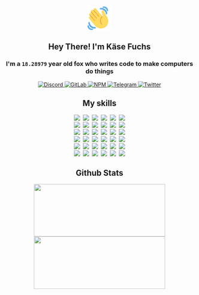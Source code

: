 <div><p align=center><img src=./resources/images/wave.gif width=64px height=64px></p><h2 align=center>Hey There! I'm Käse Fuchs</h2><h3 align=center>I'm a <code>18.28979</code> year old fox who writes code to make computers do things</h3><p align=center><a href=https://discord.com/users/507526681125322772><img alt=Discord src="https://img.shields.io/badge/Discord-5865F2?logo=discord&logoColor=white&style=flat-square#9376b348c395a2fac0e1cf47c69fa01c"> </a><a href=https://gitlab.com/kasefuchs><img alt=GitLab src="https://img.shields.io/badge/GitLab-330F63?logo=gitlab&logoColor=white&style=flat-square#9376b348c395a2fac0e1cf47c69fa01c"> </a><a href=https://npmjs.com/~kasefuchs><img alt=NPM src="https://img.shields.io/badge/NPM-CB3837?logo=npm&logoColor=white&style=flat-square#9376b348c395a2fac0e1cf47c69fa01c"> </a><a href=https://t.me/kasefuchs><img alt=Telegram src="https://img.shields.io/badge/Telegram-2CA5E0?logo=telegram&logoColor=white&style=flat-square#9376b348c395a2fac0e1cf47c69fa01c"> </a><a href=https://twitter.com/kasefuchs><img alt=Twitter src="https://img.shields.io/badge/Twitter-1DA1F2?logo=twitter&logoColor=white&style=flat-square#9376b348c395a2fac0e1cf47c69fa01c"></a></p><h2 align=center>My skills</h2><p align=center><a href=https://aws.amazon.com/ ><picture><source srcset="https://skillicons.dev/icons?i=aws&theme=dark#9376b348c395a2fac0e1cf47c69fa01c" media="(prefers-color-scheme: dark)"><source srcset="https://skillicons.dev/icons?i=aws&theme=light#9376b348c395a2fac0e1cf47c69fa01c" media="(prefers-color-scheme: light), (prefers-color-scheme: no-preference)"><img src="https://skillicons.dev/icons?i=aws&theme=light#9376b348c395a2fac0e1cf47c69fa01c"></picture></a>&nbsp;&nbsp;<a href=https://en.wikipedia.org/wiki/Bash_(Unix_shell)><picture><source srcset="https://skillicons.dev/icons?i=bash&theme=dark#9376b348c395a2fac0e1cf47c69fa01c" media="(prefers-color-scheme: dark)"><source srcset="https://skillicons.dev/icons?i=bash&theme=light#9376b348c395a2fac0e1cf47c69fa01c" media="(prefers-color-scheme: light), (prefers-color-scheme: no-preference)"><img src="https://skillicons.dev/icons?i=bash&theme=light#9376b348c395a2fac0e1cf47c69fa01c"></picture></a>&nbsp;&nbsp;<a href=https://discord.com/developers/docs><picture><source srcset="https://skillicons.dev/icons?i=bots&theme=dark#9376b348c395a2fac0e1cf47c69fa01c" media="(prefers-color-scheme: dark)"><source srcset="https://skillicons.dev/icons?i=bots&theme=light#9376b348c395a2fac0e1cf47c69fa01c" media="(prefers-color-scheme: light), (prefers-color-scheme: no-preference)"><img src="https://skillicons.dev/icons?i=bots&theme=light#9376b348c395a2fac0e1cf47c69fa01c"></picture></a>&nbsp;&nbsp;<a href=https://www.cloudflare.com/ ><picture><source srcset="https://skillicons.dev/icons?i=cloudflare&theme=dark#9376b348c395a2fac0e1cf47c69fa01c" media="(prefers-color-scheme: dark)"><source srcset="https://skillicons.dev/icons?i=cloudflare&theme=light#9376b348c395a2fac0e1cf47c69fa01c" media="(prefers-color-scheme: light), (prefers-color-scheme: no-preference)"><img src="https://skillicons.dev/icons?i=cloudflare&theme=light#9376b348c395a2fac0e1cf47c69fa01c"></picture></a>&nbsp;&nbsp;<a href=https://en.wikipedia.org/wiki/CSS><picture><source srcset="https://skillicons.dev/icons?i=css&theme=dark#9376b348c395a2fac0e1cf47c69fa01c" media="(prefers-color-scheme: dark)"><source srcset="https://skillicons.dev/icons?i=css&theme=light#9376b348c395a2fac0e1cf47c69fa01c" media="(prefers-color-scheme: light), (prefers-color-scheme: no-preference)"><img src="https://skillicons.dev/icons?i=css&theme=light#9376b348c395a2fac0e1cf47c69fa01c"></picture></a>&nbsp;&nbsp;<a href=https://www.docker.com/ ><picture><source srcset="https://skillicons.dev/icons?i=docker&theme=dark#9376b348c395a2fac0e1cf47c69fa01c" media="(prefers-color-scheme: dark)"><source srcset="https://skillicons.dev/icons?i=docker&theme=light#9376b348c395a2fac0e1cf47c69fa01c" media="(prefers-color-scheme: light), (prefers-color-scheme: no-preference)"><img src="https://skillicons.dev/icons?i=docker&theme=light#9376b348c395a2fac0e1cf47c69fa01c"></picture></a><br><a href=https://www.electronjs.org/ ><picture><source srcset="https://skillicons.dev/icons?i=electron&theme=dark#9376b348c395a2fac0e1cf47c69fa01c" media="(prefers-color-scheme: dark)"><source srcset="https://skillicons.dev/icons?i=electron&theme=light#9376b348c395a2fac0e1cf47c69fa01c" media="(prefers-color-scheme: light), (prefers-color-scheme: no-preference)"><img src="https://skillicons.dev/icons?i=electron&theme=light#9376b348c395a2fac0e1cf47c69fa01c"></picture></a>&nbsp;&nbsp;<a href=https://expressjs.com/ ><picture><source srcset="https://skillicons.dev/icons?i=express&theme=dark#9376b348c395a2fac0e1cf47c69fa01c" media="(prefers-color-scheme: dark)"><source srcset="https://skillicons.dev/icons?i=express&theme=light#9376b348c395a2fac0e1cf47c69fa01c" media="(prefers-color-scheme: light), (prefers-color-scheme: no-preference)"><img src="https://skillicons.dev/icons?i=express&theme=light#9376b348c395a2fac0e1cf47c69fa01c"></picture></a>&nbsp;&nbsp;<a href=https://www.figma.com/ ><picture><source srcset="https://skillicons.dev/icons?i=figma&theme=dark#9376b348c395a2fac0e1cf47c69fa01c" media="(prefers-color-scheme: dark)"><source srcset="https://skillicons.dev/icons?i=figma&theme=light#9376b348c395a2fac0e1cf47c69fa01c" media="(prefers-color-scheme: light), (prefers-color-scheme: no-preference)"><img src="https://skillicons.dev/icons?i=figma&theme=light#9376b348c395a2fac0e1cf47c69fa01c"></picture></a>&nbsp;&nbsp;<a href=https://firebase.google.com/ ><picture><source srcset="https://skillicons.dev/icons?i=firebase&theme=dark#9376b348c395a2fac0e1cf47c69fa01c" media="(prefers-color-scheme: dark)"><source srcset="https://skillicons.dev/icons?i=firebase&theme=light#9376b348c395a2fac0e1cf47c69fa01c" media="(prefers-color-scheme: light), (prefers-color-scheme: no-preference)"><img src="https://skillicons.dev/icons?i=firebase&theme=light#9376b348c395a2fac0e1cf47c69fa01c"></picture></a>&nbsp;&nbsp;<a href=https://flask.palletsprojects.com/ ><picture><source srcset="https://skillicons.dev/icons?i=flask&theme=dark#9376b348c395a2fac0e1cf47c69fa01c" media="(prefers-color-scheme: dark)"><source srcset="https://skillicons.dev/icons?i=flask&theme=light#9376b348c395a2fac0e1cf47c69fa01c" media="(prefers-color-scheme: light), (prefers-color-scheme: no-preference)"><img src="https://skillicons.dev/icons?i=flask&theme=light#9376b348c395a2fac0e1cf47c69fa01c"></picture></a>&nbsp;&nbsp;<a href=https://cloud.google.com/ ><picture><source srcset="https://skillicons.dev/icons?i=gcp&theme=dark#9376b348c395a2fac0e1cf47c69fa01c" media="(prefers-color-scheme: dark)"><source srcset="https://skillicons.dev/icons?i=gcp&theme=light#9376b348c395a2fac0e1cf47c69fa01c" media="(prefers-color-scheme: light), (prefers-color-scheme: no-preference)"><img src="https://skillicons.dev/icons?i=gcp&theme=light#9376b348c395a2fac0e1cf47c69fa01c"></picture></a><br><a href=https://git-scm.com/ ><picture><source srcset="https://skillicons.dev/icons?i=git&theme=dark#9376b348c395a2fac0e1cf47c69fa01c" media="(prefers-color-scheme: dark)"><source srcset="https://skillicons.dev/icons?i=git&theme=light#9376b348c395a2fac0e1cf47c69fa01c" media="(prefers-color-scheme: light), (prefers-color-scheme: no-preference)"><img src="https://skillicons.dev/icons?i=git&theme=light#9376b348c395a2fac0e1cf47c69fa01c"></picture></a>&nbsp;&nbsp;<a href=https://github.com/ ><picture><source srcset="https://skillicons.dev/icons?i=github&theme=dark#9376b348c395a2fac0e1cf47c69fa01c" media="(prefers-color-scheme: dark)"><source srcset="https://skillicons.dev/icons?i=github&theme=light#9376b348c395a2fac0e1cf47c69fa01c" media="(prefers-color-scheme: light), (prefers-color-scheme: no-preference)"><img src="https://skillicons.dev/icons?i=github&theme=light#9376b348c395a2fac0e1cf47c69fa01c"></picture></a>&nbsp;&nbsp;<a href=https://gitlab.com/ ><picture><source srcset="https://skillicons.dev/icons?i=gitlab&theme=dark#9376b348c395a2fac0e1cf47c69fa01c" media="(prefers-color-scheme: dark)"><source srcset="https://skillicons.dev/icons?i=gitlab&theme=light#9376b348c395a2fac0e1cf47c69fa01c" media="(prefers-color-scheme: light), (prefers-color-scheme: no-preference)"><img src="https://skillicons.dev/icons?i=gitlab&theme=light#9376b348c395a2fac0e1cf47c69fa01c"></picture></a>&nbsp;&nbsp;<a href=https://www.heroku.com/ ><picture><source srcset="https://skillicons.dev/icons?i=heroku&theme=dark#9376b348c395a2fac0e1cf47c69fa01c" media="(prefers-color-scheme: dark)"><source srcset="https://skillicons.dev/icons?i=heroku&theme=light#9376b348c395a2fac0e1cf47c69fa01c" media="(prefers-color-scheme: light), (prefers-color-scheme: no-preference)"><img src="https://skillicons.dev/icons?i=heroku&theme=light#9376b348c395a2fac0e1cf47c69fa01c"></picture></a>&nbsp;&nbsp;<a href=https://en.wikipedia.org/wiki/HTML><picture><source srcset="https://skillicons.dev/icons?i=html&theme=dark#9376b348c395a2fac0e1cf47c69fa01c" media="(prefers-color-scheme: dark)"><source srcset="https://skillicons.dev/icons?i=html&theme=light#9376b348c395a2fac0e1cf47c69fa01c" media="(prefers-color-scheme: light), (prefers-color-scheme: no-preference)"><img src="https://skillicons.dev/icons?i=html&theme=light#9376b348c395a2fac0e1cf47c69fa01c"></picture></a>&nbsp;&nbsp;<a href=https://en.wikipedia.org/wiki/JavaScript><picture><source srcset="https://skillicons.dev/icons?i=js&theme=dark#9376b348c395a2fac0e1cf47c69fa01c" media="(prefers-color-scheme: dark)"><source srcset="https://skillicons.dev/icons?i=js&theme=light#9376b348c395a2fac0e1cf47c69fa01c" media="(prefers-color-scheme: light), (prefers-color-scheme: no-preference)"><img src="https://skillicons.dev/icons?i=js&theme=light#9376b348c395a2fac0e1cf47c69fa01c"></picture></a><br><a href=https://en.wikipedia.org/wiki/Linux><picture><source srcset="https://skillicons.dev/icons?i=linux&theme=dark#9376b348c395a2fac0e1cf47c69fa01c" media="(prefers-color-scheme: dark)"><source srcset="https://skillicons.dev/icons?i=linux&theme=light#9376b348c395a2fac0e1cf47c69fa01c" media="(prefers-color-scheme: light), (prefers-color-scheme: no-preference)"><img src="https://skillicons.dev/icons?i=linux&theme=light#9376b348c395a2fac0e1cf47c69fa01c"></picture></a>&nbsp;&nbsp;<a href=https://mui.com/ ><picture><source srcset="https://skillicons.dev/icons?i=materialui&theme=dark#9376b348c395a2fac0e1cf47c69fa01c" media="(prefers-color-scheme: dark)"><source srcset="https://skillicons.dev/icons?i=materialui&theme=light#9376b348c395a2fac0e1cf47c69fa01c" media="(prefers-color-scheme: light), (prefers-color-scheme: no-preference)"><img src="https://skillicons.dev/icons?i=materialui&theme=light#9376b348c395a2fac0e1cf47c69fa01c"></picture></a>&nbsp;&nbsp;<a href=https://en.wikipedia.org/wiki/Markdown><picture><source srcset="https://skillicons.dev/icons?i=md&theme=dark#9376b348c395a2fac0e1cf47c69fa01c" media="(prefers-color-scheme: dark)"><source srcset="https://skillicons.dev/icons?i=md&theme=light#9376b348c395a2fac0e1cf47c69fa01c" media="(prefers-color-scheme: light), (prefers-color-scheme: no-preference)"><img src="https://skillicons.dev/icons?i=md&theme=light#9376b348c395a2fac0e1cf47c69fa01c"></picture></a>&nbsp;&nbsp;<a href=https://www.mongodb.com/ ><picture><source srcset="https://skillicons.dev/icons?i=mongodb&theme=dark#9376b348c395a2fac0e1cf47c69fa01c" media="(prefers-color-scheme: dark)"><source srcset="https://skillicons.dev/icons?i=mongodb&theme=light#9376b348c395a2fac0e1cf47c69fa01c" media="(prefers-color-scheme: light), (prefers-color-scheme: no-preference)"><img src="https://skillicons.dev/icons?i=mongodb&theme=light#9376b348c395a2fac0e1cf47c69fa01c"></picture></a>&nbsp;&nbsp;<a href=https://www.mysql.com/ ><picture><source srcset="https://skillicons.dev/icons?i=mysql&theme=dark#9376b348c395a2fac0e1cf47c69fa01c" media="(prefers-color-scheme: dark)"><source srcset="https://skillicons.dev/icons?i=mysql&theme=light#9376b348c395a2fac0e1cf47c69fa01c" media="(prefers-color-scheme: light), (prefers-color-scheme: no-preference)"><img src="https://skillicons.dev/icons?i=mysql&theme=light#9376b348c395a2fac0e1cf47c69fa01c"></picture></a>&nbsp;&nbsp;<a href=https://nextjs.org/ ><picture><source srcset="https://skillicons.dev/icons?i=nextjs&theme=dark#9376b348c395a2fac0e1cf47c69fa01c" media="(prefers-color-scheme: dark)"><source srcset="https://skillicons.dev/icons?i=nextjs&theme=light#9376b348c395a2fac0e1cf47c69fa01c" media="(prefers-color-scheme: light), (prefers-color-scheme: no-preference)"><img src="https://skillicons.dev/icons?i=nextjs&theme=light#9376b348c395a2fac0e1cf47c69fa01c"></picture></a><br><a href=https://nodejs.org/en/ ><picture><source srcset="https://skillicons.dev/icons?i=nodejs&theme=dark#9376b348c395a2fac0e1cf47c69fa01c" media="(prefers-color-scheme: dark)"><source srcset="https://skillicons.dev/icons?i=nodejs&theme=light#9376b348c395a2fac0e1cf47c69fa01c" media="(prefers-color-scheme: light), (prefers-color-scheme: no-preference)"><img src="https://skillicons.dev/icons?i=nodejs&theme=light#9376b348c395a2fac0e1cf47c69fa01c"></picture></a>&nbsp;&nbsp;<a href=https://www.postgresql.org/ ><picture><source srcset="https://skillicons.dev/icons?i=postgres&theme=dark#9376b348c395a2fac0e1cf47c69fa01c" media="(prefers-color-scheme: dark)"><source srcset="https://skillicons.dev/icons?i=postgres&theme=light#9376b348c395a2fac0e1cf47c69fa01c" media="(prefers-color-scheme: light), (prefers-color-scheme: no-preference)"><img src="https://skillicons.dev/icons?i=postgres&theme=light#9376b348c395a2fac0e1cf47c69fa01c"></picture></a>&nbsp;&nbsp;<a href=https://learn.microsoft.com/en-us/powershell/ ><picture><source srcset="https://skillicons.dev/icons?i=powershell&theme=dark#9376b348c395a2fac0e1cf47c69fa01c" media="(prefers-color-scheme: dark)"><source srcset="https://skillicons.dev/icons?i=powershell&theme=light#9376b348c395a2fac0e1cf47c69fa01c" media="(prefers-color-scheme: light), (prefers-color-scheme: no-preference)"><img src="https://skillicons.dev/icons?i=powershell&theme=light#9376b348c395a2fac0e1cf47c69fa01c"></picture></a>&nbsp;&nbsp;<a href=https://www.python.org/ ><picture><source srcset="https://skillicons.dev/icons?i=py&theme=dark#9376b348c395a2fac0e1cf47c69fa01c" media="(prefers-color-scheme: dark)"><source srcset="https://skillicons.dev/icons?i=py&theme=light#9376b348c395a2fac0e1cf47c69fa01c" media="(prefers-color-scheme: light), (prefers-color-scheme: no-preference)"><img src="https://skillicons.dev/icons?i=py&theme=light#9376b348c395a2fac0e1cf47c69fa01c"></picture></a>&nbsp;&nbsp;<a href=https://www.raspberrypi.org/ ><picture><source srcset="https://skillicons.dev/icons?i=raspberrypi&theme=dark#9376b348c395a2fac0e1cf47c69fa01c" media="(prefers-color-scheme: dark)"><source srcset="https://skillicons.dev/icons?i=raspberrypi&theme=light#9376b348c395a2fac0e1cf47c69fa01c" media="(prefers-color-scheme: light), (prefers-color-scheme: no-preference)"><img src="https://skillicons.dev/icons?i=raspberrypi&theme=light#9376b348c395a2fac0e1cf47c69fa01c"></picture></a>&nbsp;&nbsp;<a href=https://reactjs.org/ ><picture><source srcset="https://skillicons.dev/icons?i=react&theme=dark#9376b348c395a2fac0e1cf47c69fa01c" media="(prefers-color-scheme: dark)"><source srcset="https://skillicons.dev/icons?i=react&theme=light#9376b348c395a2fac0e1cf47c69fa01c" media="(prefers-color-scheme: light), (prefers-color-scheme: no-preference)"><img src="https://skillicons.dev/icons?i=react&theme=light#9376b348c395a2fac0e1cf47c69fa01c"></picture></a><br><a href=https://redux.js.org/ ><picture><source srcset="https://skillicons.dev/icons?i=redux&theme=dark#9376b348c395a2fac0e1cf47c69fa01c" media="(prefers-color-scheme: dark)"><source srcset="https://skillicons.dev/icons?i=redux&theme=light#9376b348c395a2fac0e1cf47c69fa01c" media="(prefers-color-scheme: light), (prefers-color-scheme: no-preference)"><img src="https://skillicons.dev/icons?i=redux&theme=light#9376b348c395a2fac0e1cf47c69fa01c"></picture></a>&nbsp;&nbsp;<a href=https://en.wikipedia.org/wiki/Regular_expression><picture><source srcset="https://skillicons.dev/icons?i=regex&theme=dark#9376b348c395a2fac0e1cf47c69fa01c" media="(prefers-color-scheme: dark)"><source srcset="https://skillicons.dev/icons?i=regex&theme=light#9376b348c395a2fac0e1cf47c69fa01c" media="(prefers-color-scheme: light), (prefers-color-scheme: no-preference)"><img src="https://skillicons.dev/icons?i=regex&theme=light#9376b348c395a2fac0e1cf47c69fa01c"></picture></a>&nbsp;&nbsp;<a href=https://en.wikipedia.org/wiki/Sass_(stylesheet_language)><picture><source srcset="https://skillicons.dev/icons?i=sass&theme=dark#9376b348c395a2fac0e1cf47c69fa01c" media="(prefers-color-scheme: dark)"><source srcset="https://skillicons.dev/icons?i=sass&theme=light#9376b348c395a2fac0e1cf47c69fa01c" media="(prefers-color-scheme: light), (prefers-color-scheme: no-preference)"><img src="https://skillicons.dev/icons?i=sass&theme=light#9376b348c395a2fac0e1cf47c69fa01c"></picture></a>&nbsp;&nbsp;<a href=https://www.typescriptlang.org/ ><picture><source srcset="https://skillicons.dev/icons?i=ts&theme=dark#9376b348c395a2fac0e1cf47c69fa01c" media="(prefers-color-scheme: dark)"><source srcset="https://skillicons.dev/icons?i=ts&theme=light#9376b348c395a2fac0e1cf47c69fa01c" media="(prefers-color-scheme: light), (prefers-color-scheme: no-preference)"><img src="https://skillicons.dev/icons?i=ts&theme=light#9376b348c395a2fac0e1cf47c69fa01c"></picture></a>&nbsp;&nbsp;<a href=https://unity.com/ ><picture><source srcset="https://skillicons.dev/icons?i=unity&theme=dark#9376b348c395a2fac0e1cf47c69fa01c" media="(prefers-color-scheme: dark)"><source srcset="https://skillicons.dev/icons?i=unity&theme=light#9376b348c395a2fac0e1cf47c69fa01c" media="(prefers-color-scheme: light), (prefers-color-scheme: no-preference)"><img src="https://skillicons.dev/icons?i=unity&theme=light#9376b348c395a2fac0e1cf47c69fa01c"></picture></a>&nbsp;&nbsp;<a href=https://workers.cloudflare.com/ ><picture><source srcset="https://skillicons.dev/icons?i=workers&theme=dark#9376b348c395a2fac0e1cf47c69fa01c" media="(prefers-color-scheme: dark)"><source srcset="https://skillicons.dev/icons?i=workers&theme=light#9376b348c395a2fac0e1cf47c69fa01c" media="(prefers-color-scheme: light), (prefers-color-scheme: no-preference)"><img src="https://skillicons.dev/icons?i=workers&theme=light#9376b348c395a2fac0e1cf47c69fa01c"></picture></a><br></p><h2 align=center>Github Stats</h2><p align=center><picture><source srcset="https://github-readme-stats-kasefuchs.vercel.app/api/?count_private=true&hide_border=true&hide_rank=true&line_height=20&hide_title=true&username=Kasefuchs&theme=dark#9376b348c395a2fac0e1cf47c69fa01c" media="(prefers-color-scheme: dark)"><source srcset="https://github-readme-stats-kasefuchs.vercel.app/api/?count_private=true&hide_border=true&hide_rank=true&line_height=20&hide_title=true&username=Kasefuchs&theme=light#9376b348c395a2fac0e1cf47c69fa01c" media="(prefers-color-scheme: light), (prefers-color-scheme: no-preference)"><img align=middle width=350 height=140 src="https://github-readme-stats-kasefuchs.vercel.app/api/?count_private=true&hide_border=true&hide_rank=true&line_height=20&hide_title=true&username=Kasefuchs&theme=light#9376b348c395a2fac0e1cf47c69fa01c"></picture><picture><source srcset="https://github-readme-stats-kasefuchs.vercel.app/api/top-langs/?count_private=true&hide_border=true&layout=compact&username=Kasefuchs&theme=dark#9376b348c395a2fac0e1cf47c69fa01c" media="(prefers-color-scheme: dark)"><source srcset="https://github-readme-stats-kasefuchs.vercel.app/api/top-langs/?count_private=true&hide_border=true&layout=compact&username=Kasefuchs&theme=light#9376b348c395a2fac0e1cf47c69fa01c" media="(prefers-color-scheme: light), (prefers-color-scheme: no-preference)"><img align=middle width=350 height=140 src="https://github-readme-stats-kasefuchs.vercel.app/api/top-langs/?count_private=true&hide_border=true&layout=compact&username=Kasefuchs&theme=light#9376b348c395a2fac0e1cf47c69fa01c"></picture></p><img src="https://hit.yhype.me/github/profile?user_id=64592097#9376b348c395a2fac0e1cf47c69fa01c" alt=""></div>